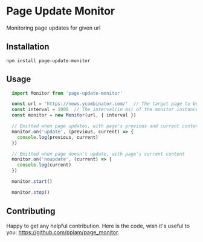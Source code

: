 Page Update Monitor
==========

Monitoring page updates for given url

## Installation

  `npm install page-update-monitor`

## Usage

~~~javascript
  import Monitor from 'page-update-monitor'

  const url = 'https://news.ycombinator.com/'  // The target page to be monitored
  const interval = 1000  // The interval(in ms) of the monitor instance to check the target page
  const monitor = new Monitor(url, { interval })

  // Emitted when page updates, with page's previous and current contents
  monitor.on('update', (previous, current) => {
    console.log(previous, current)
  })

  // Emitted when page doesn't update, with page's current content
  monitor.on('noupdate', (current) => {
    console.log(current)
  })

  monitor.start()

  monitor.stop()
~~~

## Contributing

  Happy to get any helpful contribution. Here is the code, wish it's useful to you: https://github.com/pplam/page_monitor.
